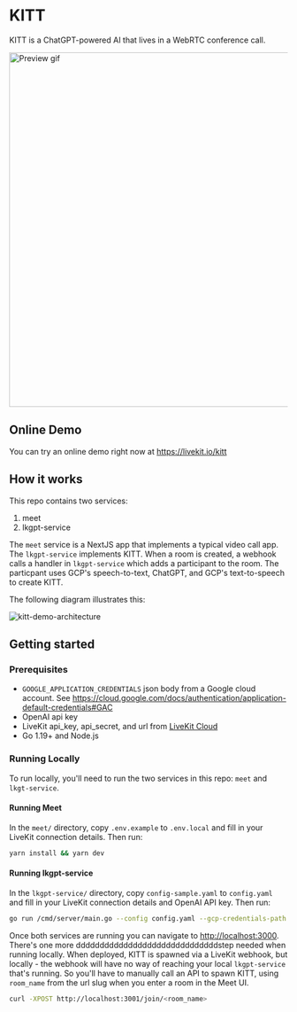 # KITT

KITT is a ChatGPT-powered AI that lives in a WebRTC conference call.

<img src="https://user-images.githubusercontent.com/8453967/231227021-4f5a4412-ff14-4837-97e7-c55a1d9717c4.gif" 
        alt="Preview gif" 
        width="640" 
        />

## Online Demo

You can try an online demo right now at <https://livekit.io/kitt>

## How it works

This repo contains two services:
1. meet
2. lkgpt-service

The `meet` service is a NextJS app that implements a typical video call app. The `lkgpt-service` implements KITT. When a room is created, a webhook calls a handler in `lkgpt-service` which adds a participant to the room. The particpant uses GCP's speech-to-text, ChatGPT, and GCP's text-to-speech to create KITT.

The following diagram illustrates this:

![kitt-demo-architecture](https://user-images.githubusercontent.com/8453967/231060467-a2984951-71d9-45f4-ad5d-9eb35be229de.svg)

## Getting started

### Prerequisites

- `GOOGLE_APPLICATION_CREDENTIALS` json body from a Google cloud account. See <https://cloud.google.com/docs/authentication/application-default-credentials#GAC>
- OpenAI api key
- LiveKit api_key, api_secret, and url from [LiveKit Cloud](https://cloud.livekit.io)
- Go 1.19+ and Node.js

### Running Locally

To run locally, you'll need to run the two services in this repo: `meet` and `lkgt-service`.

#### Running Meet

In the `meet/` directory, copy `.env.example` to `.env.local` and fill in your LiveKit connection details. Then run:

```bash
yarn install && yarn dev
```

#### Running lkgpt-service

In the `lkgpt-service/` directory, copy `config-sample.yaml` to `config.yaml` and fill in your LiveKit connection details and OpenAI API key. Then run:

```bash
go run /cmd/server/main.go --config config.yaml --gcp-credentials-path gcp-credentials.json
```

Once both services are running you can navigate to <http://localhost:3000>. There's one more ddddddddddddddddddddddddddddddstep needed when running locally. When deployed, KITT is spawned via a LiveKit webhook, but locally - the webhook will have no way of reaching your local `lkgpt-service` that's running. So you'll have to manually call an API to spawn KITT, using `room_name` from the url slug when you enter a room in the Meet UI.

```bash
curl -XPOST http://localhost:3001/join/<room_name>
```
